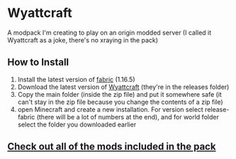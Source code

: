 # Wyattcraft

A modpack I'm creating to play on an origin modded server (I called it Wyattcraft as a joke, there's no xraying in the pack)

<h2>How to Install</h2>

1. Install the latest version of <a href="https://fabricmc.net/use/">fabric</a> (1.16.5)
2. Download the latest version of <a href="https://github.com/FA1C0Nl-lAWK/Wyattcraft-Modpack/tree/main/Releases">Wyattcraft</a> (they're in the releases folder)
3. Copy the main folder (inside the zip file) and put it somewhere safe (it can't stay in the zip file because you change the contents of a zip file)
4. open Minecraft and create a new installation. For version select release-fabric (there will be a lot of numbers at the end), and for world folder select the folder you downloaded earlier

<h2><a href="https://github.com/FA1C0Nl-lAWK/Wyattcraft-Modpack/blob/main/MODS.md">Check out all of the mods included in the pack</a></h2>
